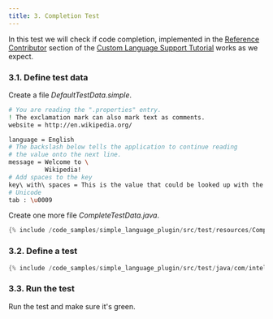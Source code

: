 ```yaml
---
title: 3. Completion Test
---
```



In this test we will check if code completion, implemented in the [Reference Contributor](/tutorials/custom_language_support/reference_contributor.md) section of the [Custom Language Support Tutorial](/tutorials/custom_language_support_tutorial.md) works as we expect.

### 3.1. Define test data

Create a file *DefaultTestData.simple*.

```bash
# You are reading the ".properties" entry.
! The exclamation mark can also mark text as comments.
website = http://en.wikipedia.org/

language = English
# The backslash below tells the application to continue reading
# the value onto the next line.
message = Welcome to \
          Wikipedia!
# Add spaces to the key
key\ with\ spaces = This is the value that could be looked up with the key "key with spaces".
# Unicode
tab : \u0009
```

Create one more file *CompleteTestData.java*.

```java
{% include /code_samples/simple_language_plugin/src/test/resources/CompleteTestData.java %}
```

### 3.2. Define a test

```java
{% include /code_samples/simple_language_plugin/src/test/java/com/intellij/sdk/language/SimpleCodeInsightTest.java %}
```

### 3.3. Run the test

Run the test and make sure it's green.
